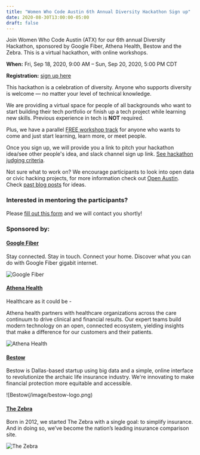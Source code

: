 ```yaml
---
title: "Women Who Code Austin 6th Annual Diversity Hackathon Sign up"
date: 2020-08-30T13:00:00-05:00
draft: false
---
```


Join Women Who Code Austin (ATX) for our 6th annual Diversity Hackathon, sponsored by Google Fiber, Athena Health, Bestow and the Zebra. This is a virtual hackathon, with online workshops.

**When:** Fri, Sep 18, 2020, 9:00 AM – Sun, Sep 20, 2020, 5:00 PM CDT

**Registration:** [sign up here](https://www.eventbrite.com/e/6th-annual-austin-diversity-hackathon-atxdivhack-registration-115101774506)

This hackathon is a celebration of diversity. Anyone who supports diversity is welcome — no matter your level of technical knowledge.

We are providing a virtual space for people of all backgrounds who want to start building their tech portfolio or finish up a tech project while learning new skills. Previous experience in tech is **NOT** required.

Plus, we have a parallel [FREE workshop track](http://wwcodeatx.github.io/hackathon/workshops/) for anyone who wants to come and just start learning, learn more, or meet people.

Once you sign up, we will provide you a link to pitch your hackathon idea/see other people's idea, and slack channel sign up link. [See hackathon judging criteria](http://wwcodeatx.github.io/hackathon/hackathon-rules/).

Not sure what to work on? We encourage participants to look into open data or civic hacking projects, for more information check out [Open Austin](https://www.open-austin.org/about/). Check [past blog posts](https://siliconion.github.io/post/what-to-make-at-atx-diversity-hackathon/) for ideas.

### Interested in mentoring the participants?
Please [fill out this form](https://forms.gle/ZqGrXBTGNiQzjxGYA) and we will contact you shortly!

### Sponsored by:

#### [Google Fiber](https://fiber.google.com/) 
Stay connected. Stay in touch. Connect your home. Discover what you can do with Google Fiber gigabit internet.

![Google Fiber](/image/fiber.svg)

#### [Athena Health](https://www.athenahealth.com) 
Healthcare as it could be -

Athena health partners with healthcare organizations across the care continuum to drive clinical and financial results. Our expert teams build modern technology on an open, connected ecosystem, yielding insights that make a difference for our customers and their patients.

![Athena Health](/image/athena-health-logo.png )

#### [Bestow](https://bestow.com/) 
Bestow is Dallas-based startup using big data and a simple, online interface to revolutionize the archaic life insurance industry. We're innovating to make financial protection more equitable and accessible.

![Bestow(/image/bestow-logo.png)

#### [The Zebra](https://www.thezebra.com/) 
Born in 2012, we started The Zebra with a single goal: to simplify insurance. And in doing so, we’ve become the nation’s leading insurance comparison site.

![The Zebra](/image/the-zebra-logo.png)
